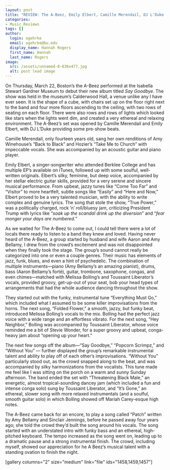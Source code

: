 ```yaml
---
layout: post
title: "REVIEW: The A-Beez, Emily Elbert, Camille Merendail, DJ L'Duke @ Isabella Stewart Gardner Museum"
categories:
- Music Reviews
tags: []
author:
  login: ogehrke
  email: ogehrke@bu.edu
  display_name: Hannah Rogers
  first_name: Hannah
  last_name: Rogers
image:
  src: /assets/unnamed-8-636x477.jpg
  alt: post lead image
---
```

On Thursday, March 22, Boston’s the A-Beez performed at the Isabella Stewart Gardner Museum to debut their new album titled _Say Goodbye_. The show was held in the museum’s Calderwood Hall, a venue unlike any I have ever seen. It is the shape of a cube, with chairs set up on the floor right next to the band and four more floors ascending to the ceiling, with two rows of seating on each floor. There were also rows and rows of lights which looked like stars when the lights went dim, and created a very ethereal and relaxing environment. The A-Beez’s set was opened by Camille Merendail and Emily Elbert, with DJ L’Duke providing some pre-show beats.

Camille Merendail, only fourteen years old, sang her own renditions of Amy Winehouse’s “Back to Black” and Hozier’s “Take Me to Church” with impeccable vocals. She was accompanied by an acoustic guitar and piano player.

Emily Elbert, a singer-songwriter who attended Berklee College and has multiple EP’s available on iTunes, followed up with some soulful, well-written originals. Elbert’s silky, feminine, but deep voice, accompanied by her stellar electric guitar skills, provided for a very serene and sincere musical performance. From upbeat, jazzy tunes like “Come Too Far” and “Visitor” to more heartfelt, subtle songs like “Easily” and “Here and Now,” Elbert proved to be a very talented musician, with the ability to write complex and genuine lyrics. The song that stole the show, “True Power,” was a politically charged, rock ’n’ roll/bluesy jam, criticizing President Trump with lyrics like “_soak up the scandal drink up the diversion_” and “_fear monger your days are numbered._”

As we waited for The A-Beez to come out, I could tell there were a lot of locals there ready to listen to a band they knew and loved. Having never heard of the A-Beez, a group started by husband and wife Aaron and Amy Bellamy, I drew from the crowd’s excitement and was not disappointed when they finally took the stage. The group’s sound cannot really be categorized into one or even a couple genres. Their music has elements of jazz, funk, blues, and even a hint of psychedelic. The combination of multiple instruments—piano (Amy Bellamy’s an amazing pianist), drums, bass (Aaron Bellamy’s forté), guitar, trombone, saxophone, congas, and even chimes—matched with Melissa Bolling’s and Toussaint Liberator’s vocals, provided groovy, get-up-out of your seat, bob your head types of arrangements that had the whole audience dancing throughout the show.

They started out with the funky, instrumental tune “Everything Must Go,” which included what I assumed to be some killer improvisations from the horns. The next song, “Folded Flower,” a smooth, jazzy, but funky beat, introduced Melissa Bolling’s vocals to the mix. Bolling had the perfect jazz voice with a wide range and an effortless vibrato. For the next song, “Hey Neighbor,” Bolling was accompanied by Toussaint Liberator, whose voice reminded me a bit of Stevie Wonder, for a super groovy and upbeat, conga-heavy jam about “opening up your heart.”

The next few songs off the album—“Say Goodbye,” “Popcorn Scrimpz,” and “Without You” — further displayed the group’s remarkable instrumental talent and ability to play off of each other’s improvisations. “Without You” particularly stood out, as the crowd snapped along to the beat, and was accompanied by silky harmonizations from the vocalists. This tune made me feel like I was sitting on the porch on a warm and sunny Sunday afternoon. The band ended the set with “Threatening Black Male,” an energetic, almost tropical-sounding dancey jam (which included a fun and intense conga solo) sung by Toussaint Liberator, and “It’s Gone,” an ethereal, slower song with more relaxed instrumentals (and a soulful, smooth guitar solo) in which Bolling showed off Mariah Carey-esque high notes.

The A-Beez came back for an encore, to play a song called “Patch” written by Amy Bellamy and Sinclair Jennings, before he passed away four years ago; she told the crowd they’d built the song around his vocals. The song started with an understated intro with funky bass and an ethereal, high-pitched keyboard. The tempo increased as the song went on, leading up to a dramatic pause and a strong instrumental finish. The crowd, including myself, showed our appreciation for he A Beez’s musical talent with a standing ovation to finish the night.

\[gallery columns="2" size="medium" link="file" ids="1458,1459,1457"\]